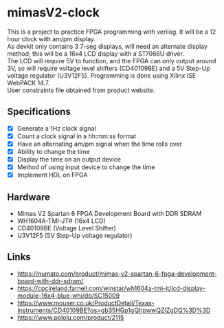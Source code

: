 # mimasV2-clock
This is a project to practice FPGA programming with verilog. It will be a 12 hour clock with am/pm display.\
As devkit only contains 3 7-seg displays, will need an alternate display method; this will be a 16x4 LCD display with a ST7066U driver.\
The LCD will require 5V to function, and the FPGA can only output around 3V, so will require voltage level shifters (CD40109BE) and a 5V Step-Up voltage regulator (U3V12F5).
Programming is done using Xilinx ISE WebPACK 14.7.\
User constraints file obtained from product website.

## Specifications
- [x] Generate a 1Hz clock signal
- [x] Count a clock signal in a hh:mm:ss format
- [x] Have an alternating am/pm signal when the time rolls over
- [x] Ability to change the time
- [x] Display the time on an output device
- [x] Method of using input device to change the time
- [x] Implement HDL on FPGA

## Hardware
- Mimas V2 Spartan 6 FPGA Development Board with DDR SDRAM
- WH1604A-TMI-JT# (16x4 LCD)
- CD40109BE (Voltage Level Shifter)
- U3V12F5 (5V Step-Up voltage regulator)

## Links
- https://numato.com/product/mimas-v2-spartan-6-fpga-development-board-with-ddr-sdram/
- https://cpcireland.farnell.com/winstar/wh1604a-tmi-jt/lcd-display-module-16x4-blue-whi/dp/SC15009
- https://www.mouser.co.uk/ProductDetail/Texas-Instruments/CD40109BE?qs=gb35HGp1gQIrpwwQZIZgDQ%3D%3D
- https://www.pololu.com/product/2115
